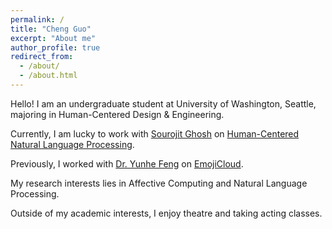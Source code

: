 ```yaml
---
permalink: /
title: "Cheng Guo"
excerpt: "About me"
author_profile: true
redirect_from: 
  - /about/
  - /about.html
---
```


Hello! I am an undergraduate student at University of Washington, Seattle, majoring in Human-Centered Design & Engineering.

Currently, I am lucky to work with <a href = "https://sourojitghosh.github.io/">Sourojit Ghosh</a> on <a href = "https://depts.washington.edu/hdsl/">Human-Centered Natural Language Processing</a>. 

Previously, I worked with <a href = "https://yunhefeng.me/">Dr. Yunhe Feng</a> on <a href = "https://pypi.org/project/EmojiCloud/">EmojiCloud</a>.

My research interests lies in Affective Computing and Natural Language Processing.

Outside of my academic interests, I enjoy theatre and taking acting classes.
